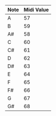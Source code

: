 | Note  | Midi Value    |
|-------|-----------    |
| A     |   57          |
| B     |   59          |
| A#    |   58          |
| C     |   60          | 
| C#    |   61          | 
| D     |   62          | 
| D#    |   63          | 
| E     |   64          | 
| F     |   65          | 
| F#    |   66          | 
| G     |   67          | 
| G#    |   68          |
